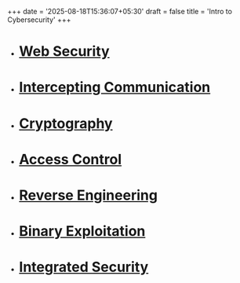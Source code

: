 +++
date = '2025-08-18T15:36:07+05:30'
draft = false
title = 'Intro to Cybersecurity'
+++

- # [Web Security](/notes/intro_to_cybersecurity/web_security)
- # [Intercepting Communication](/notes/intro_to_cybersecurity/intercepting_communication)
- # [Cryptography](/notes/intro_to_cybersecurity/cryptography)
- # [Access Control](/notes/intro_to_cybersecurity/access_control)
- # [Reverse Engineering](/notes/intro_to_cybersecurity/reverse_engineering)
- # [Binary Exploitation](/notes/intro_to_cybersecurity/binary_exploitation)
- # [Integrated Security](/notes/intro_to_cybersecurity/integrated_security)
